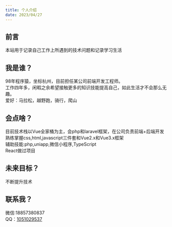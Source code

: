 ```yaml
---
title: 个人介绍
date: 2023/04/27
---
```


## 前言

本站用于记录自己工作上所遇到的技术问题和记录学习生活

## 我是谁？

98年程序猿，坐标杭州，目前担任某公司前端开发工程师。\
工作四年多，闲暇之余希望接触更多的知识技能提高自己，如此生活才不会那么无趣。\
爱好：马拉松，越野跑，骑行，爬山

## 会点啥？

目前技术栈以Vue全家桶为主，会php和laravel框架，在公司负责前端+后端开发\
熟练掌握css,html,javascript三件套和Vue2.x和Vue3.x框架\
辅助技能:php,uniapp,微信小程序,TypeScript\
React做过项目

## 未来目标？

不断提升技术

## 联系我？

微信:18857380837\
QQ：[1051029537](tencent://message/?Menu=yes&uin=1051029537&Service=300&sigT=45a1e5847943b64c6ff3990f8a9e644d2b31356cb0b4ac6b24663a3c8dd0f8aa12a595b1714f9d45)

